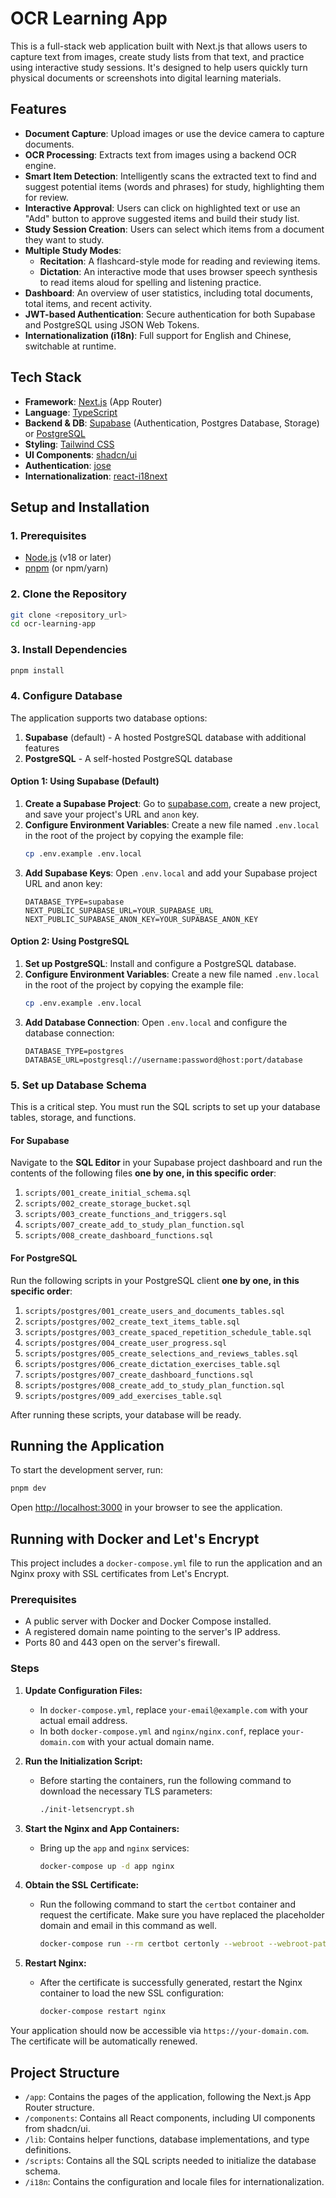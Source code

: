 # OCR Learning App

This is a full-stack web application built with Next.js that allows users to capture text from images, create study lists from that text, and practice using interactive study sessions. It's designed to help users quickly turn physical documents or screenshots into digital learning materials.

## Features

- **Document Capture**: Upload images or use the device camera to capture documents.
- **OCR Processing**: Extracts text from images using a backend OCR engine.
- **Smart Item Detection**: Intelligently scans the extracted text to find and suggest potential items (words and phrases) for study, highlighting them for review.
- **Interactive Approval**: Users can click on highlighted text or use an "Add" button to approve suggested items and build their study list.
- **Study Session Creation**: Users can select which items from a document they want to study.
- **Multiple Study Modes**:
  - **Recitation**: A flashcard-style mode for reading and reviewing items.
  - **Dictation**: An interactive mode that uses browser speech synthesis to read items aloud for spelling and listening practice.
- **Dashboard**: An overview of user statistics, including total documents, total items, and recent activity.
- **JWT-based Authentication**: Secure authentication for both Supabase and PostgreSQL using JSON Web Tokens.
- **Internationalization (i18n)**: Full support for English and Chinese, switchable at runtime.

## Tech Stack

- **Framework**: [Next.js](https://nextjs.org/) (App Router)
- **Language**: [TypeScript](https://www.typescriptlang.org/)
- **Backend & DB**: [Supabase](https://supabase.com/) (Authentication, Postgres Database, Storage) or [PostgreSQL](https://www.postgresql.org/)
- **Styling**: [Tailwind CSS](https://tailwindcss.com/)
- **UI Components**: [shadcn/ui](https://ui.shadcn.com/)
- **Authentication**: [jose](https://github.com/panva/jose)
- **Internationalization**: [react-i18next](https://react-i18next.com/)

## Setup and Installation

### 1. Prerequisites

- [Node.js](https://nodejs.org/en) (v18 or later)
- [pnpm](https://pnpm.io/) (or npm/yarn)

### 2. Clone the Repository

```bash
git clone <repository_url>
cd ocr-learning-app
```

### 3. Install Dependencies

```bash
pnpm install
```

### 4. Configure Database

The application supports two database options:
1. **Supabase** (default) - A hosted PostgreSQL database with additional features
2. **PostgreSQL** - A self-hosted PostgreSQL database

#### Option 1: Using Supabase (Default)

1.  **Create a Supabase Project**: Go to [supabase.com](https://supabase.com), create a new project, and save your project's URL and `anon` key.
2.  **Configure Environment Variables**: Create a new file named `.env.local` in the root of the project by copying the example file:
    ```bash
    cp .env.example .env.local
    ```
3.  **Add Supabase Keys**: Open `.env.local` and add your Supabase project URL and anon key:
    ```
    DATABASE_TYPE=supabase
    NEXT_PUBLIC_SUPABASE_URL=YOUR_SUPABASE_URL
    NEXT_PUBLIC_SUPABASE_ANON_KEY=YOUR_SUPABASE_ANON_KEY
    ```

#### Option 2: Using PostgreSQL

1.  **Set up PostgreSQL**: Install and configure a PostgreSQL database.
2.  **Configure Environment Variables**: Create a new file named `.env.local` in the root of the project by copying the example file:
    ```bash
    cp .env.example .env.local
    ```
3.  **Add Database Connection**: Open `.env.local` and configure the database connection:
    ```
    DATABASE_TYPE=postgres
    DATABASE_URL=postgresql://username:password@host:port/database
    ```

### 5. Set up Database Schema

This is a critical step. You must run the SQL scripts to set up your database tables, storage, and functions.

#### For Supabase

Navigate to the **SQL Editor** in your Supabase project dashboard and run the contents of the following files **one by one, in this specific order**:

1.  `scripts/001_create_initial_schema.sql`
2.  `scripts/002_create_storage_bucket.sql`
3.  `scripts/003_create_functions_and_triggers.sql`
4.  `scripts/007_create_add_to_study_plan_function.sql`
5.  `scripts/008_create_dashboard_functions.sql`

#### For PostgreSQL

Run the following scripts in your PostgreSQL client **one by one, in this specific order**:

1.  `scripts/postgres/001_create_users_and_documents_tables.sql`
2.  `scripts/postgres/002_create_text_items_table.sql`
3.  `scripts/postgres/003_create_spaced_repetition_schedule_table.sql`
4.  `scripts/postgres/004_create_user_progress.sql`
5.  `scripts/postgres/005_create_selections_and_reviews_tables.sql`
6.  `scripts/postgres/006_create_dictation_exercises_table.sql`
7.  `scripts/postgres/007_create_dashboard_functions.sql`
8.  `scripts/postgres/008_create_add_to_study_plan_function.sql`
9.  `scripts/postgres/009_add_exercises_table.sql`

After running these scripts, your database will be ready.

## Running the Application

To start the development server, run:

```bash
pnpm dev
```

Open [http://localhost:3000](http://localhost:3000) in your browser to see the application.

## Running with Docker and Let's Encrypt

This project includes a `docker-compose.yml` file to run the application and an Nginx proxy with SSL certificates from Let's Encrypt.

### Prerequisites

- A public server with Docker and Docker Compose installed.
- A registered domain name pointing to the server's IP address.
- Ports 80 and 443 open on the server's firewall.

### Steps

1.  **Update Configuration Files:**
    *   In `docker-compose.yml`, replace `your-email@example.com` with your actual email address.
    *   In both `docker-compose.yml` and `nginx/nginx.conf`, replace `your-domain.com` with your actual domain name.

2.  **Run the Initialization Script:**
    *   Before starting the containers, run the following command to download the necessary TLS parameters:
        ```bash
        ./init-letsencrypt.sh
        ```

3.  **Start the Nginx and App Containers:**
    *   Bring up the `app` and `nginx` services:
        ```bash
        docker-compose up -d app nginx
        ```

4.  **Obtain the SSL Certificate:**
    *   Run the following command to start the `certbot` container and request the certificate. Make sure you have replaced the placeholder domain and email in this command as well.
        ```bash
        docker-compose run --rm certbot certonly --webroot --webroot-path=/var/www/certbot --email your-email@example.com --agree-tos --no-eff-email -d your-domain.com
        ```

5.  **Restart Nginx:**
    *   After the certificate is successfully generated, restart the Nginx container to load the new SSL configuration:
        ```bash
        docker-compose restart nginx
        ```

Your application should now be accessible via `https://your-domain.com`. The certificate will be automatically renewed.

## Project Structure

- `/app`: Contains the pages of the application, following the Next.js App Router structure.
- `/components`: Contains all React components, including UI components from shadcn/ui.
- `/lib`: Contains helper functions, database implementations, and type definitions.
- `/scripts`: Contains all the SQL scripts needed to initialize the database schema.
- `/i18n`: Contains the configuration and locale files for internationalization.